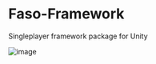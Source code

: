 # Faso-Framework
Singleplayer framework package for Unity

![image](https://user-images.githubusercontent.com/35767293/188039548-e58151c7-0c97-460a-b8bb-b88fa87b86d4.png)
